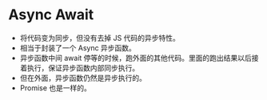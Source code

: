# Async Await
- 将代码变为同步，但没有去掉 JS 代码的异步特性。
- 相当于封装了一个 Async 异步函数。
- 异步函数中间 await 停等的时候，跑外面的其他代码。里面的跑出结果以后接着执行，保证异步函数内部同步执行。
- 但在外面，异步函数仍然是异步执行的。
- Promise 也是一样的。